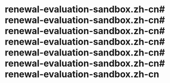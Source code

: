 # renewal-evaluation-sandbox.zh-cn# renewal-evaluation-sandbox.zh-cn# renewal-evaluation-sandbox.zh-cn# renewal-evaluation-sandbox.zh-cn# renewal-evaluation-sandbox.zh-cn# renewal-evaluation-sandbox.zh-cn# renewal-evaluation-sandbox.zh-cn